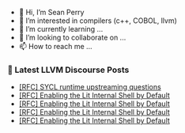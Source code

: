 - 👋 Hi, I’m Sean Perry
- 👀 I’m interested in compilers (c++, COBOL, llvm)
- 🌱 I’m currently learning ...
- 💞️ I’m looking to collaborate on ...
- 📫 How to reach me ...

<!---
s66perry/s66perry is a ✨ special ✨ repository because its `README.md` (this file) appears on your GitHub profile.
You can click the Preview link to take a look at your changes.
--->
### 📕 Latest LLVM Discourse Posts

<!-- DISCOURSE-LLVM:START -->
- [[RFC] SYCL runtime upstreaming questions](https://discourse.llvm.org/t/rfc-sycl-runtime-upstreaming-questions/80323#post_3)
- [[RFC] Enabling the Lit Internal Shell by Default](https://discourse.llvm.org/t/rfc-enabling-the-lit-internal-shell-by-default/80179#post_19)
- [[RFC] Enabling the Lit Internal Shell by Default](https://discourse.llvm.org/t/rfc-enabling-the-lit-internal-shell-by-default/80179#post_18)
- [[RFC] Enabling the Lit Internal Shell by Default](https://discourse.llvm.org/t/rfc-enabling-the-lit-internal-shell-by-default/80179#post_17)
- [[RFC] Enabling the Lit Internal Shell by Default](https://discourse.llvm.org/t/rfc-enabling-the-lit-internal-shell-by-default/80179#post_16)
<!-- DISCOURSE-LLVM:END -->
